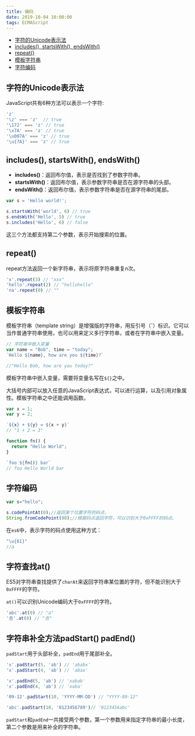 ```yaml
---
title: 编码
date: 2019-10-04 10:00:00
tags: ECMAScript
---
```


<!-- toc orderedList:0 -->

- [字符的Unicode表示法](#字符的unicode表示法)
- [includes(), startsWith(), endsWith()](#includes-startswith-endswith)
- [repeat()](#repeat)
- [模板字符串](#模板字符串)
- [字符编码](#字符编码)

<!-- tocstop -->

## 字符的Unicode表示法

JavaScript共有6种方法可以表示一个字符:

```js
'z'
'\z' === 'z'  // true
'\172' === 'z' // true
'\x7A' === 'z' // true
'\u007A' === 'z' // true
'\u{7A}' === 'z' // true
```

## includes(), startsWith(), endsWith()

- **includes()**：返回布尔值，表示是否找到了参数字符串。
- **startsWith()**：返回布尔值，表示参数字符串是否在源字符串的头部。
- **endsWith()**：返回布尔值，表示参数字符串是否在源字符串的尾部。

```js
var s = 'Hello world!';

s.startsWith('world', 6) // true
s.endsWith('Hello', 5) // true
s.includes('Hello', 6) // false
```

这三个方法都支持第二个参数，表示开始搜索的位置。

## repeat()

repeat方法返回一个新字符串，表示将原字符串重复n次。

```js
'x'.repeat(3) // "xxx"
'hello'.repeat(2) // "hellohello"
'na'.repeat(0) // ""
```

## 模板字符串

模板字符串（template string）是增强版的字符串，用反引号（**\`**）标识。它可以当作普通字符串使用，也可以用来定义多行字符串，或者在字符串中嵌入变量。

```js
// 字符串中嵌入变量
var name = "Bob", time = "today";
`Hello ${name}, how are you ${time}?`  

//"Hello Bob, how are you today?"   
```

模板字符串中嵌入变量，需要将变量名写在`${}`之中。

大括号内部可以放入任意的JavaScript表达式，可以进行运算，以及引用对象属性。模板字符串之中还能调用函数。

```js
var x = 1;
var y = 2;

`${x} + ${y} = ${x + y}`
// "1 + 2 = 3"

function fn() {
  return "Hello World";
}

`foo ${fn()} bar`
// foo Hello World bar
```

## 字符编码

```js
var s="hello";

s.codePointAt(0);//返回某个位置字符的码点，
String.fromCodePoint(98);//根据码点返回字符，可以识别大于0xFFFF的码点。
```

在`es6`中，表示字符的码点使用这种方式：

```js
"\u{61}"
//a
```

## 字符查找at()

ES5对字符串查找提供了`charAt`来返回字符串某位置的字符，但不能识别大于`0xFFFF`的字符。

`at()`可以识别Unicode编码大于`0xFFFF`的字符。

```js
'abc'.at(0) // "a"
'𠮷'.at(0) // "𠮷"
```

## 字符串补全方法padStart() padEnd()

`padStart`用于头部补全，`padEnd`用于尾部补全。

```js
'x'.padStart(5, 'ab') // 'ababx'
'x'.padStart(4, 'ab') // 'abax'

'x'.padEnd(5, 'ab') // 'xabab'
'x'.padEnd(4, 'ab') // 'xaba'

'09-12'.padStart(10, 'YYYY-MM-DD') // "YYYY-09-12"

'abc'.padStart(10, '0123456789')// '0123456abc'
```

`padStart`和`padEnd`一共接受两个参数，第一个参数用来指定字符串的最小长度，第二个参数是用来补全的字符串。